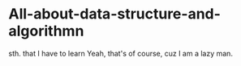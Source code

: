 # All-about-data-structure-and-algorithmn
sth. that I have to learn
Yeah, that's of course, cuz I am a lazy man.
